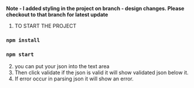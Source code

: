 **Note - I added styling in the project on branch - design changes. Please checkout to that branch for latest update**

1. TO START THE PROJECT

### `npm install`

### `npm start`

2. you can put your json into the text area
3. Then click validate if the json is valid it will show validated json below it.
4. If error occur in parsing json it will show an error.
